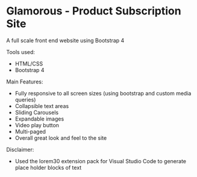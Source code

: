 # Glamorous - Product Subscription Site
 A full scale front end website using Bootstrap 4


Tools used:
 - HTML/CSS
 - Bootstrap 4


Main Features:
  - Fully responsive to all screen sizes (using bootstrap and custom media queries)
  - Collapsible text areas
  - Sliding Carousels
  - Expandable images
  - Video play button
  - Multi-paged
  - Overall great look and feel to the site

Disclaimer:
  - Used the lorem30 extension pack for Visual Studio Code to generate place holder blocks of text
  
